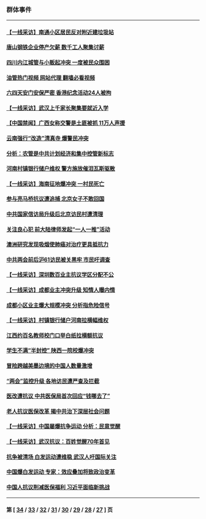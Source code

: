 ### 群体事件
---
#### [【一线采访】南通小区居民反对附近建垃圾站](../../pages/ncid279/n14021690.md?06290845) 
#### [唐山钢铁企业停产欠薪 数千工人聚集讨薪](../../pages/ncid279/n14017404.md?06290845) 
#### [四川内江城管与小贩起冲突 一度被民众围困](../../pages/ncid279/n14015922.md?06290845) 
#### [油管热门视频 网站代理 翻墙必看视频](http://138.2.39.72:81/youtube.html?epic-marker?06290845)
#### [六四天安门安保严密 香港纪念活动24人被拘](../../pages/ncid279/n14009800.md?06290845) 
#### [【一线采访】武汉上千家长聚集要就近入学](../../pages/ncid279/n14009497.md?06290845) 
#### [【中国禁闻】广西女称交警是土匪被抓 11万人声援](../../pages/ncid279/n14006869.md?06290845) 
#### [云南强行“改造”清真寺 爆警民冲突](../../pages/ncid279/n14005561.md?06290845) 
#### [分析：农管是中共计划经济和集中控管新标志](../../pages/ncid279/n14000665.md?06290845) 
#### [河南村镇银行储户维权 警方施放催泪瓦斯驱散](../../pages/ncid279/n13998750.md?06290845) 
#### [【一线采访】海南征地爆冲突 一村民死亡](../../pages/ncid279/n13989137.md?06290845) 
#### [参与亮马桥抗议遭追捕 北京女子不敢回国](../../pages/ncid279/n13985420.md?06290845) 
#### [中共国家信访局升级后北京访民村遭清理](../../pages/ncid279/n13984826.md?06290845) 
#### [关注良心犯 前大陆律师发起“一人一推”活动](../../pages/ncid279/n13980524.md?06290845) 
#### [澳洲研究发现吸烟使肺癌对治疗更具抵抗力](../../pages/ncid279/n13977762.md?06290845) 
#### [中共两会前后沪61访民被关黑牢 市民吁调查](../../pages/ncid279/n13976054.md?06290845) 
#### [【一线采访】深圳数百业主抗议学区分配不公](../../pages/ncid279/n13976680.md?06290845) 
#### [【一线采访】成都业主冲突升级 知情人曝内情](../../pages/ncid279/n13965289.md?06290845) 
#### [成都小区业主爆大规模冲突 分析指危险信号](../../pages/ncid279/n13964520.md?06290845) 
#### [【一线采访】村镇银行储户河南拉横幅维权](../../pages/ncid279/n13964555.md?06290845) 
#### [江西约百名教师校门口举白纸拉横额抗议](../../pages/ncid279/n13958579.md?06290845) 
#### [学生不满“半封控” 陕西一院校爆冲突](../../pages/ncid279/n13946647.md?06290845) 
#### [冒险跨越美墨边境的中国人数量激增](../../pages/ncid279/n13946742.md?06290845) 
#### [“两会”监控升级 各地访民遭严查及拦截](../../pages/ncid279/n13942702.md?06290845) 
#### [医改遭抗议 中共医保局首次回应“钱哪去了”](../../pages/ncid279/n13938290.md?06290845) 
#### [老人抗议医保改革 揭中共治下深层社会问题](../../pages/ncid279/n13934963.md?06290845) 
#### [【一线采访】中国屡爆抗争运动 分析：民意觉醒](../../pages/ncid279/n13934024.md?06290845) 
#### [【一线采访】武汉抗议：百姓觉醒70年首见](../../pages/ncid279/n13931265.md?06290845) 
#### [抗争被清场 白发运动遭维稳 武汉人吁国际关注](../../pages/ncid279/n13931147.md?06290845) 
#### [中国爆白发运动 专家：效应叠加将致政治变革](../../pages/ncid279/n13931004.md?06290845) 
#### [中国人抗议削减医保福利 习近平面临新挑战](../../pages/ncid279/n13930530.md?06290845) 

---
#### 第 [ [34](./34.md?06290845) / [33](./33.md?06290845) / [32](./32.md?06290845) / [31](./31.md?06290845) / [30](./30.md?06290845) / [29](./29.md?06290845) / [28](./28.md?06290845) / [27](./27.md?06290845) ] 页
